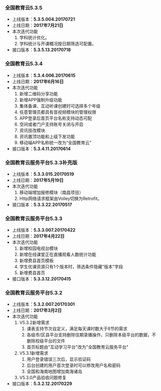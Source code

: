 ### 全国教育云5.3.5
* 上线版本：**5.3.5.004.20170721**
* 上线日期：**2017年7月21日**
* 本次迭代功能
  1. 学科统计优化。
  2. 学科统计与开课概况按日期筛选可配置。
* 接口版本：**5.3.5.13.20170718**

### 全国教育云5.3.4
* 上线版本：**5.3.4.006.20170615**
* 上线日期：**2017年6月16日**
* 本次迭代功能
  1. 新增二维码分享功能
  2. 新增APP强制升级功能
  3. 集体备课、互动听课创建时可选择多个年级
  4. 任意管理员都具有音视频模块的管理权限
  5. APP登录后首页平台名称支持动态可配
  6. 空间或者门户支持账号关闭与开启
  7. 资讯技改模块
  8. 资讯置顶功能和上级下发功能
  9. 移动端APP名称统一改为“全国教育云”
* 接口版本：**5.3.4.11.20170614**

### 全国教育云服务平台5.3.3补充版
* 上线版本：**5.3.3.015.20170519**
* 上线日期：**2017年5月19日**
* 本次迭代功能
  1. 移动端增加报修模块（南昌项目）
  2. Http网络请求框架由Volley切换为Retrofit。
* 接口版本：**5.3.3.22.20170517**

### 全国教育云服务平台5.3.3
* 上线版本：**5.3.3.007.20170422**
* 上线日期：**2017年4月22日**
* 本次迭代功能
  1. 新增校园电视台模块
  2. 新增在线课堂正在直播观看人数统计功能
  3. 新增费县首页模板
  4. 学生优课资源只有1个版本时，筛选条件隐藏“版本”字段
  5. 新增费县首页
* 接口版本：**5.3.3.12.20170415**

### 全国教育云服务平台5.3.2
* 上线版本：**5.3.2.007.20170301**
* 上线日期：**2017年3月2日**
* 本次迭代功能
  1. V5.3.2新增需求
      1. 课表支持节次自定义，满足每天课时数大于8节的需求
      2. 各级市/区县平台支持删除往期录播操作，只删除本级平台的数据，不删除校级平台的文件
      3. 首页标题由"互动学习平台"改为"全国教育云服务平台"
  2. V5.3.1新增需求
      1. 用户登录错误三次后，显示验证码
      2. 后台创建的用户首次登录时可以修改用户名和密码
      3. 全国和海南地图增加南海诸岛
  3. V5.3.0产品验收问题修复
* 接口版本：**5.3.2.12.20170229**